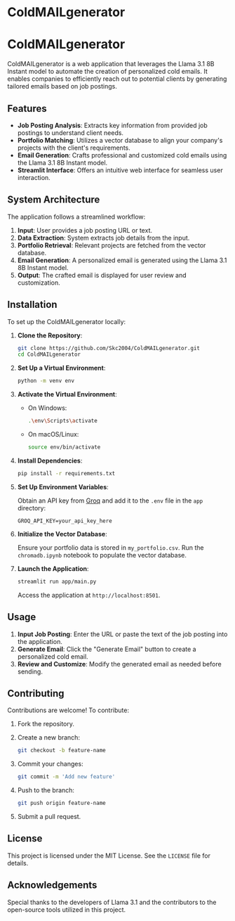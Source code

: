 # ColdMAILgenerator

# ColdMAILgenerator

ColdMAILgenerator is a web application that leverages the Llama 3.1 8B Instant model to automate the creation of personalized cold emails. It enables companies to efficiently reach out to potential clients by generating tailored emails based on job postings.

## Features

- **Job Posting Analysis**: Extracts key information from provided job postings to understand client needs.
- **Portfolio Matching**: Utilizes a vector database to align your company's projects with the client's requirements.
- **Email Generation**: Crafts professional and customized cold emails using the Llama 3.1 8B Instant model.
- **Streamlit Interface**: Offers an intuitive web interface for seamless user interaction.

## System Architecture

The application follows a streamlined workflow:

1. **Input**: User provides a job posting URL or text.
2. **Data Extraction**: System extracts job details from the input.
3. **Portfolio Retrieval**: Relevant projects are fetched from the vector database.
4. **Email Generation**: A personalized email is generated using the Llama 3.1 8B Instant model.
5. **Output**: The crafted email is displayed for user review and customization.

## Installation

To set up the ColdMAILgenerator locally:

1. **Clone the Repository**:

   ```bash
   git clone https://github.com/Skc2004/ColdMAILgenerator.git
   cd ColdMAILgenerator
   ```


2. **Set Up a Virtual Environment**:

   ```bash
   python -m venv env
   ```


3. **Activate the Virtual Environment**:

   - On Windows:

     ```bash
     .\env\Scripts\activate
     ```

   - On macOS/Linux:

     ```bash
     source env/bin/activate
     ```

4. **Install Dependencies**:

   ```bash
   pip install -r requirements.txt
   ```


5. **Set Up Environment Variables**:

   Obtain an API key from [Groq](https://console.groq.com/keys) and add it to the `.env` file in the `app` directory:

   ```
   GROQ_API_KEY=your_api_key_here
   ```


6. **Initialize the Vector Database**:

   Ensure your portfolio data is stored in `my_portfolio.csv`. Run the `chromadb.ipynb` notebook to populate the vector database.

7. **Launch the Application**:

   ```bash
   streamlit run app/main.py
   ```


   Access the application at `http://localhost:8501`.

## Usage

1. **Input Job Posting**: Enter the URL or paste the text of the job posting into the application.
2. **Generate Email**: Click the "Generate Email" button to create a personalized cold email.
3. **Review and Customize**: Modify the generated email as needed before sending.

## Contributing

Contributions are welcome! To contribute:

1. Fork the repository.
2. Create a new branch:

   ```bash
   git checkout -b feature-name
   ```


3. Commit your changes:

   ```bash
   git commit -m 'Add new feature'
   ```


4. Push to the branch:

   ```bash
   git push origin feature-name
   ```


5. Submit a pull request.

## License

This project is licensed under the MIT License. See the `LICENSE` file for details.

## Acknowledgements

Special thanks to the developers of Llama 3.1 and the contributors to the open-source tools utilized in this project. 
